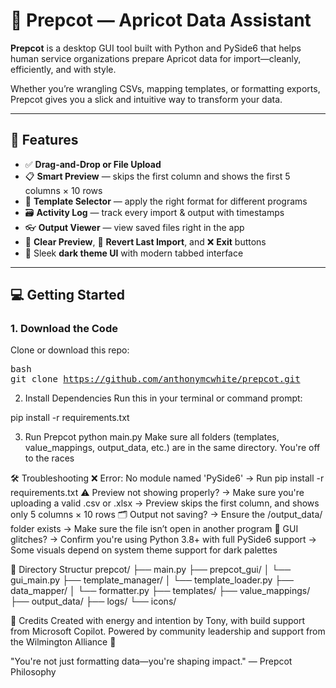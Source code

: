 # 🧃 Prepcot — Apricot Data Assistant

**Prepcot** is a desktop GUI tool built with Python and PySide6 that helps human service organizations prepare Apricot data for import—cleanly, efficiently, and with style.

Whether you’re wrangling CSVs, mapping templates, or formatting exports, Prepcot gives you a slick and intuitive way to transform your data.

---

## 🎯 Features

- ✅ **Drag-and-Drop or File Upload**
- 📋 **Smart Preview** — skips the first column and shows the first 5 columns × 10 rows
- 🧩 **Template Selector** — apply the right format for different programs
- 🗃️ **Activity Log** — track every import & output with timestamps
- 👓 **Output Viewer** — view saved files right in the app
- 🧹 **Clear Preview**, 🔁 **Revert Last Import**, and ❌ **Exit** buttons
- 🖤 Sleek **dark theme UI** with modern tabbed interface

---

## 💻 Getting Started

### 1. **Download the Code**

Clone or download this repo:

<tt>bash<br>
git clone https://github.com/anthonymcwhite/prepcot.git</tt>

2. Install Dependencies
Run this in your terminal or command prompt:

pip install -r requirements.txt

3. Run Prepcot
python main.py
Make sure all folders (templates, value_mappings, output_data, etc.) are in the same directory. You're off to the races

🛠️ Troubleshooting
❌ Error: No module named 'PySide6'
→ Run pip install -r requirements.txt
⚠️ Preview not showing properly?
→ Make sure you're uploading a valid .csv or .xlsx
→ Preview skips the first column, and shows only 5 columns × 10 rows
🗂 Output not saving?
→ Ensure the /output_data/ folder exists
→ Make sure the file isn’t open in another program
🎨 GUI glitches?
→ Confirm you're using Python 3.8+ with full PySide6 support
→ Some visuals depend on system theme support for dark palettes

📁 Directory Structur
prepcot/
├── main.py
├── prepcot_gui/
│   └── gui_main.py
├── template_manager/
│   └── template_loader.py
├── data_mapper/
│   └── formatter.py
├── templates/
├── value_mappings/
├── output_data/
├── logs/
└── icons/

🤝 Credits
Created with energy and intention by Tony, with build support from Microsoft Copilot.
Powered by community leadership and support from the Wilmington Alliance 💼

"You're not just formatting data—you're shaping impact."
— Prepcot Philosophy






